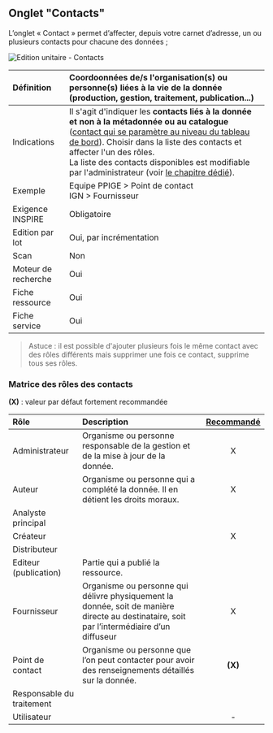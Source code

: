 ## Onglet "Contacts"

L’onglet « Contact » permet d’affecter, depuis votre carnet d’adresse, un ou plusieurs contacts pour chacune des données ;

![Edition unitaire - Contacts](/images/inv_edit_one_contacts.png "L'édition unitaire - onglet Contacts")

| Définition          | Coordoonnées de/s l'organisation(s) ou personne(s) liées à la vie de la donnée (production, gestion, traitement, publication...) |
| :------------------ | :------------------------------------------------ |
| Indications         | Il s'agit d'indiquer les **contacts liés à la donnée et non à la métadonnée ou au catalogue** ([contact qui se paramètre au niveau du tableau de bord](../../settings/dashboard.html#le-point-de-contact-du-groupe-de-travail)). Choisir dans la liste des contacts et affecter l'un des rôles.<br />La liste des contacts disponibles est modifiable par l'administrateur (voir [le chapitre dédié](../../features/admin/contacts.html)).|
| Exemple             | Equipe PPIGE > Point de contact<br />IGN > Fournisseur |
| Exigence INSPIRE    | Obligatoire                   |
| Edition par lot     | Oui, par incrémentation       |
| Scan                | Non                           |
| Moteur de recherche | Oui                           |
| Fiche ressource     | Oui                           |
| Fiche service       | Oui                           |


> Astuce : il est possible d'ajouter plusieurs fois le même contact avec des rôles différents mais supprimer une fois ce contact, supprime tous ses rôles.

### Matrice des rôles des contacts

**(X)** : valeur par défaut fortement recommandée

| Rôle                      | Description | [Recommandé](http://georezo.net/wiki/main/donnees/inspire/aide_a_la_saisie_des_metadonnees_inspire#organisations_responsables_de_l_etablissement_de_la_gestion_de_la_maintenance_et_de_la_diffusion_des_series_et_services_de_donnees_geographiques)|
|:------------------------- |:----------- | :----------: |
| Administrateur            | Organisme ou personne responsable de la gestion et de la mise à jour de la donnée. |  X           |
| Auteur                    | Organisme ou personne qui a complété la donnée. Il en détient les droits moraux. |  X           |
| Analyste principal        |             |              |
| Créateur                  |             |  X           |
| Distributeur              |             |              |
| Editeur (publication)     | Partie qui a publié la ressource.            |              |
| Fournisseur               | Organisme ou personne qui délivre physiquement la donnée, soit de manière directe au destinataire, soit par l’intermédiaire d’un diffuseur | X |
| Point de contact          | Organisme ou personne que l’on peut contacter pour avoir des renseignements détaillés sur la donnée. |  **(X)**       |
| Responsable du traitement |             |              |
| Utilisateur               |             | -            |


